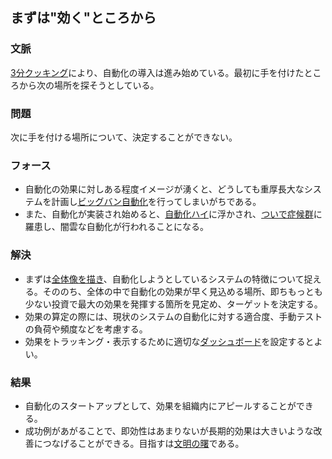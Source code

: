 ## まずは"効く"ところから
### 文脈
[3分クッキング](Three-minuteCooking.html)により、自動化の導入は進み始めている。最初に手を付けたところから次の場所を探そうとしている。

### 問題
次に手を付ける場所について、決定することができない。

### フォース
* 自動化の効果に対しある程度イメージが湧くと、どうしても重厚長大なシステムを計画し[ビッグバン自動化](Big-bangAutomation.html)を行ってしまいがちである。
* また、自動化が実装され始めると、[自動化ハイ](AutomationFavor.html)に浮かされ、[ついで症候群](Along-the-WaySyndrome.html)に羅患し、闇雲な自動化が行われることになる。

### 解決
* まずは[全体像を描き](BluePrint.html)、自動化しようとしているシステムの特徴について捉える。そののち、全体の中で自動化の効果が早く見込める場所、即ちもっとも少ない投資で最大の効果を発揮する箇所を見定め、ターゲットを決定する。
* 効果の算定の際には、現状のシステムの自動化に対する適合度、手動テストの負荷や頻度などを考慮する。
* 効果をトラッキング・表示するために適切な[ダッシュボード](Dashboard.html)を設定するとよい。

### 結果
* 自動化のスタートアップとして、効果を組織内にアピールすることができる。
* 成功例があがることで、即効性はあまりないが長期的効果は大きいような改善につなげることができる。目指すは[文明の曙](DawnOfCivilization.html)である。
